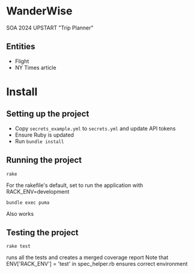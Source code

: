 # WanderWise
SOA 2024 UPSTART "Trip Planner"

## Entities

- Flight
- NY Times article

# Install

## Setting up the project

- Copy `secrets_example.yml` to `secrets.yml` and update API tokens
- Ensure Ruby is updated
- Run `bundle install`

## Running the project

```
rake
```
For the rakefile's default, set to run the application with RACK_ENV=development
 
```
bundle exec puma
```
Also works

## Testing the project
```
rake test
````
runs all the tests and creates a merged coverage report
Note that ENV['RACK_ENV'] = 'test' in spec_helper.rb ensures correct environment
